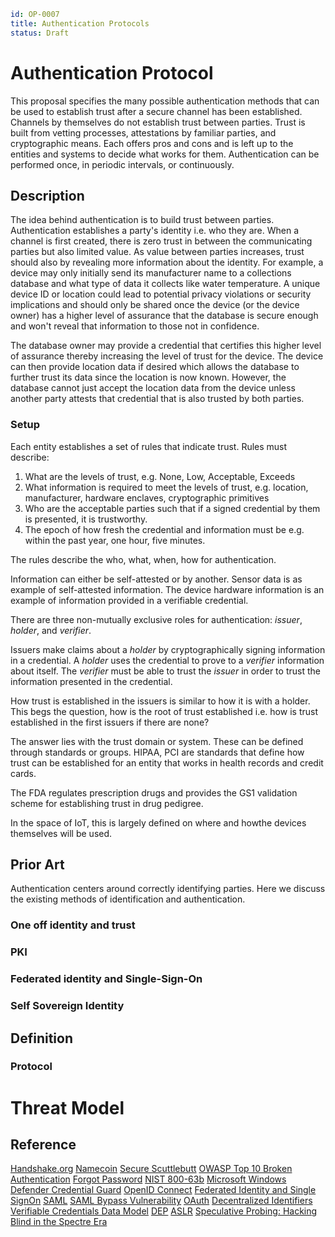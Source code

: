 ```yaml
id: OP-0007
title: Authentication Protocols
status: Draft
```

# Authentication Protocol

This proposal specifies the many possible authentication methods that can be used
to establish trust after a secure channel has been established. Channels by themselves
do not establish trust between parties. Trust is built from vetting processes,
attestations by familiar parties, and cryptographic means. Each offers pros and cons
and is left up to the entities and systems to decide what works for them. Authentication
can be performed once, in periodic intervals, or continuously.


## Description

The idea behind authentication is to build trust between parties. Authentication establishes
a party's identity i.e. who they are. When a channel is first created, there is zero trust in between the
communicating parties but also limited value. As value between parties increases, trust should
also by revealing more information about the identity. For example, a device may only initially 
send its manufacturer name to a collections database and what type of data it collects like water temperature.
A unique device ID or location could lead to potential privacy violations or security implications
and should only be shared once the device (or the device owner) has a higher level of assurance that
the database is secure enough and won't reveal that information to those not in confidence.

The database owner may provide a credential that certifies this higher level of assurance thereby
increasing the level of trust for the device. The device can then provide location data if desired
which allows the database to further trust its data since the location is now known. However, the
database cannot just accept the location data from the device unless another party attests that
credential that is also trusted by both parties.

### Setup

Each entity establishes a set of rules that indicate trust. Rules must describe:

1. What are the levels of trust, e.g. None, Low, Acceptable, Exceeds
1. What information is required to meet the levels of trust, e.g.
location, manufacturer, hardware enclaves, cryptographic primitives
1. Who are the acceptable parties such that if a signed credential by them is presented, it is trustworthy.
1. The epoch of how fresh the credential and information must be e.g. within the past year, one hour, five minutes.

The rules describe the who, what, when, how for authentication.

Information can either be self-attested or by another. Sensor data is as example of self-attested information.
The device hardware information is an example of information provided in a verifiable credential.

There are three non-mutually exclusive roles for authentication: *issuer*, *holder*, and *verifier*.

Issuers make claims about a *holder* by cryptographically signing information in a credential. A *holder*
uses the credential to prove to a *verifier* information about itself. The *verifier* must be able to trust
the *issuer* in order to trust the information presented in the credential.

How trust is established in the issuers is similar to how it is with a holder. This begs the question,
how is the root of trust established i.e. how is trust established in the first issuers if there are none?

The answer lies with the trust domain or system. These can be defined through standards or groups. HIPAA, PCI are standards that define how trust can be established for an entity that works in health records and credit cards.

The FDA regulates prescription drugs and provides the GS1 validation scheme for establishing trust in drug pedigree.

In the space of IoT, this is largely defined on where and howthe devices themselves will be used.

## Prior Art

Authentication centers around correctly identifying parties. Here we discuss the existing methods of identification and authentication.

### One off identity and trust

### PKI

### Federated identity and Single-Sign-On

### Self Sovereign Identity

## Definition

### Protocol

# Threat Model

## Reference

[Handshake.org](https://handshake.org/)
[Namecoin](https://www.namecoin.org/)
[Secure Scuttlebutt](https://scuttlebutt.nz/docs/)
[OWASP Top 10 Broken Authentication](https://owasp.org/www-project-top-ten/2017/A2_2017-Broken_Authentication)
[Forgot Password](https://cheatsheetseries.owasp.org/cheatsheets/Forgot_Password_Cheat_Sheet.html)
[NIST 800-63b](https://pages.nist.gov/800-63-3/sp800-63b.html#memsecret)
[Microsoft Windows Defender Credential Guard](https://docs.microsoft.com/en-us/windows/security/identity-protection/credential-guard/credential-guard-manage)
[OpenID Connect](https://openid.net/connect/)
[Federated Identity and Single SignOn](https://www.okta.com/identity-101/federated-identity-vs-sso/)
[SAML](http://docs.oasis-open.org/security/saml/Post2.0/sstc-saml-tech-overview-2.0.html)
[SAML Bypass Vulnerability](https://security.paloaltonetworks.com/CVE-2020-2021)
[OAuth](https://oauth.net/2/)
[Decentralized Identifiers](https://www.w3.org/TR/did-core/)
[Verifiable Credentials Data Model](https://www.w3.org/TR/vc-data-model/)
[DEP](https://docs.microsoft.com/en-us/windows/win32/memory/data-execution-prevention)
[ASLR](https://searchsecurity.techtarget.com/definition/address-space-layout-randomization-ASLR)
[Speculative Probing: Hacking Blind in the Spectre Era](https://download.vusec.net/papers/blindside_ccs20.pdf)
